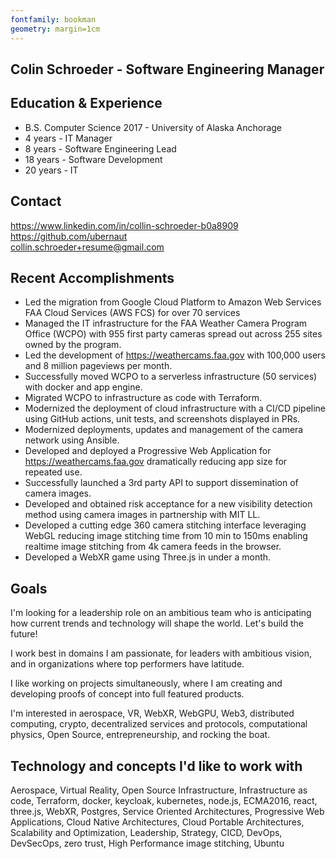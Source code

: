 ```yaml
---
fontfamily: bookman
geometry: margin=1cm
---
```


## Colin Schroeder - Software Engineering Manager

## Education & Experience

- B.S. Computer Science 2017 - University of Alaska Anchorage
- 4 years - IT Manager
- 8 years - Software Engineering Lead
- 18 years - Software Development
- 20 years - IT

## Contact

https://www.linkedin.com/in/collin-schroeder-b0a8909  
https://github.com/ubernaut  
collin.schroeder+resume@gmail.com

## Recent Accomplishments

- Led the migration from Google Cloud Platform to Amazon Web Services FAA Cloud Services (AWS FCS) for over 70 services
- Managed the IT infrastructure for the FAA Weather Camera Program Office (WCPO) with 955 first party cameras spread out across 255 sites owned by the program.
- Led the development of https://weathercams.faa.gov with 100,000 users and 8 million pageviews per month.
- Successfully moved WCPO to a serverless infrastructure (50 services) with docker and app engine.
- Migrated WCPO to infrastructure as code with Terraform.
- Modernized the deployment of cloud infrastructure with a CI/CD pipeline using GitHub actions, unit tests, and screenshots displayed in PRs.
- Modernized deployments, updates and management of the camera network using Ansible.
- Developed and deployed a Progressive Web Application for https://weathercams.faa.gov dramatically reducing app size for repeated use.
- Successfully launched a 3rd party API to support dissemination of camera images.
- Developed and obtained risk acceptance for a new visibility detection method using camera images in partnership with MIT LL.
- Developed a cutting edge 360 camera stitching interface leveraging WebGL reducing image stitching time from 10 min to 150ms enabling realtime image stitching from 4k camera feeds in the browser.
- Developed a WebXR game using Three.js in under a month.

## Goals

I'm looking for a leadership role on an ambitious team who is anticipating how current trends and technology will shape the world. Let's build the future!

I work best in domains I am passionate, for leaders with ambitious vision, and in organizations where top performers have latitude.

I like working on projects simultaneously, where I am creating and developing proofs of concept into full featured products.

I'm interested in aerospace, VR, WebXR, WebGPU, Web3, distributed computing, crypto, decentralized services and protocols, computational physics, Open Source, entrepreneurship, and rocking the boat.

## Technology and concepts I'd like to work with

Aerospace, Virtual Reality, Open Source Infrastructure, Infrastructure as code, Terraform, docker, keycloak, kubernetes, node.js, ECMA2016, react, three.js, WebXR, Postgres, Service Oriented Architectures, Progressive Web Applications, Cloud Native Architectures, Cloud Portable Architectures, Scalability and Optimization, Leadership, Strategy, CICD, DevOps, DevSecOps, zero trust, High Performance image stitching, Ubuntu
